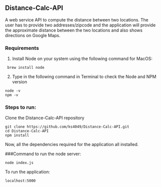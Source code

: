 ## Distance-Calc-API
A web service API to compute the distance between two locations.
The user has to provide two addresses/zipcode and the application will provide the approximate distance between the two locations and also shows directions on Google Maps.

### Requirements
1. Install Node on your system using the following command for MacOS:
  ```
   brew install node
  ```
2. Type in the following command in Terminal to check the Node and NPM version
  ```
  node -v
  npm -v
  ```

### Steps to run:
Clone the Distance-Calc-API repository
  ```
  git clone https://github.com/ks4049/Distance-Calc-API.git
  cd Distance-Calc-API
  npm install 
  ```
  Now, all the dependencies required for the application all installed.
 
  ###Command to run the node server:
  ```
  node index.js
  
  ```
  To run the application:
  ```
  localhost:5000
  ```

